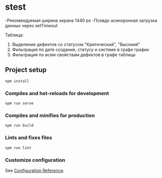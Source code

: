 # stest
-Рекомендуемая ширина экрана 1440 px
-Псевдо асинхронная загрузка данных через setTimeout

Таблица:
1. Выделение дефектов со статусом "Критический", "Высокий"
2. Фильтрация по дате создания, статусу и системе в графе график
3. Фильтрация по всем свойствам дефектов в графе таблица 
## Project setup
```
npm install
```

### Compiles and hot-reloads for development
```
npm run serve
```

### Compiles and minifies for production
```
npm run build
```

### Lints and fixes files
```
npm run lint
```

### Customize configuration
See [Configuration Reference](https://cli.vuejs.org/config/).

